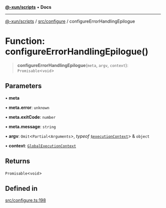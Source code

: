 [**@-xun/scripts**](../../../README.md) • **Docs**

***

[@-xun/scripts](../../../README.md) / [src/configure](../README.md) / configureErrorHandlingEpilogue

# Function: configureErrorHandlingEpilogue()

> **configureErrorHandlingEpilogue**(`meta`, `argv`, `context`): `Promisable`\<`void`\>

## Parameters

• **meta**

• **meta.error**: `unknown`

• **meta.exitCode**: `number`

• **meta.message**: `string`

• **argv**: `Omit`\<`Partial`\<`Arguments`\>, *typeof* [`$executionContext`](../variables/$executionContext.md)\> & `object`

• **context**: [`GlobalExecutionContext`](../type-aliases/GlobalExecutionContext.md)

## Returns

`Promisable`\<`void`\>

## Defined in

[src/configure.ts:198](https://github.com/Xunnamius/xscripts/blob/59530a02df766279a72886cbc0ab5e0790db98cc/src/configure.ts#L198)
